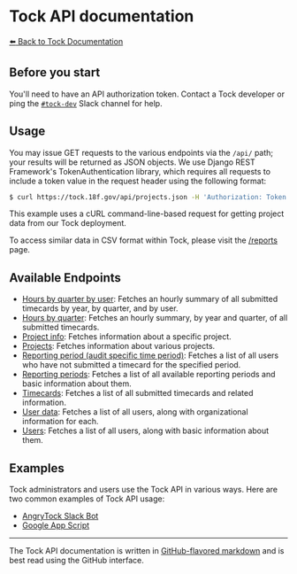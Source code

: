 # Tock API documentation

[:arrow_left: Back to Tock Documentation](../docs)


## Before you start
You'll need to have an API authorization token. Contact a Tock developer 
or ping the [`#tock-dev`](https://gsa-tts.slack.com/messages/tock-dev/) Slack channel for help.


## Usage
You may issue GET requests to the various endpoints via the `/api/` path; 
your results will be returned as JSON objects. 
We use Django REST Framework's TokenAuthentication library, 
which requires all requests to include a token value in the request header using the following format:

```sh
$ curl https://tock.18f.gov/api/projects.json -H 'Authorization: Token randomalphanumericstringed854b18ba024327'
```
This example uses a cURL command-line-based request for getting project data from our Tock deployment.

To access similar data in CSV format within Tock, please visit the
[/reports](https://tock.18f.gov/reports) page.


## Available Endpoints

- [Hours by quarter by user](hours-by-quarter-by-user.md): Fetches an hourly summary of all submitted timecards by year, by quarter, and by user.
- [Hours by quarter](hours-by-quarter.md): Fetches an hourly summary, by year and quarter, of all submitted timecards.
- [Project info](project-info.md): Fetches information about a specific project.
- [Projects](projects.md): Fetches information about various projects.
- [Reporting period (audit specific time period)](reporting-period-audit-specific.md): Fetches a list of all users who have not submitted a timecard for the specified period.
- [Reporting periods](reporting-period-audit.md): Fetches a list of all available reporting periods and basic information about them.
- [Timecards](timecards.md): Fetches a list of all submitted timecards and related information.
- [User data](user-data.md): Fetches a list of all users, along with organizational information for each.
- [Users](users.md): Fetches a list of all users, along with basic information about them.


## Examples 

Tock administrators and users use the Tock API in various ways.
Here are two common examples of Tock API usage:

- [AngryTock Slack Bot](https://github.com/18F/angrytock)
- [Google App Script](https://github.com/18F/tock-gas-ts)

--------

The Tock API documentation is written in
[GitHub-flavored markdown][gh-md] and is best read using the GitHub interface.

[gh-md]: https://guides.github.com/features/mastering-markdown/#GitHub-flavored-markdown
